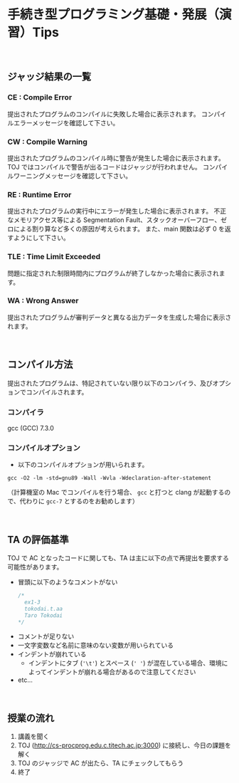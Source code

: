 # 手続き型プログラミング基礎・発展（演習）Tips

<br />

## ジャッジ結果の一覧
### CE : Compile Error
提出されたプログラムのコンパイルに失敗した場合に表示されます。
コンパイルエラーメッセージを確認して下さい。

### CW : Compile Warning
提出されたプログラムのコンパイル時に警告が発生した場合に表示されます。
TOJ ではコンパイルで警告が出るコードはジャッジが行われません。
コンパイルワーニングメッセージを確認して下さい。

### RE : Runtime Error
提出されたプログラムの実行中にエラーが発生した場合に表示されます。
不正なメモリアクセス等による Segmentation Fault、スタックオーバーフロー、ゼロによる割り算など多くの原因が考えられます。
また、main 関数は必ず 0 を返すようにして下さい。

### TLE : Time Limit Exceeded
問題に指定された制限時間内にプログラムが終了しなかった場合に表示されます。

### WA : Wrong Answer
提出されたプログラムが審判データと異なる出力データを生成した場合に表示されます。

<br />

## コンパイル方法
提出されたプログラムは、特記されていない限り以下のコンパイラ、及びオプションでコンパイルされます。

### コンパイラ
gcc (GCC) 7.3.0

### コンパイルオプション
- 以下のコンパイルオプションが用いられます。

```
gcc -O2 -lm -std=gnu89 -Wall -Wvla -Wdeclaration-after-statement
```

（計算機室の Mac でコンパイルを行う場合、 `gcc` と打つと clang が起動するので、代わりに `gcc-7` とするのをお勧めします）

<br />

## TA の評価基準
TOJ で AC となったコードに関しても、TA は主に以下の点で再提出を要求する可能性があります。
- 冒頭に以下のようなコメントがない
  ```c
  /*
    ex1-3
    tokodai.t.aa
    Taro Tokodai
  */
  ```
- コメントが足りない
- 一文字変数など名前に意味のない変数が用いられている
- インデントが崩れている
  - インデントにタブ (`'\t'`) とスペース (`' '`) が混在している場合、環境によってインデントが崩れる場合があるので注意してください
- etc...

<br />

## 授業の流れ
1. 講義を聞く
1. TOJ (http://cs-procprog.edu.c.titech.ac.jp:3000) に接続し、今日の課題を解く
1. TOJ のジャッジで AC が出たら、TA にチェックしてもらう
1. 終了
